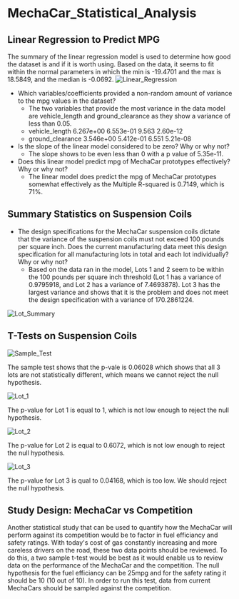 # MechaCar_Statistical_Analysis
## Linear Regression to Predict MPG
The summary of the linear regression model is used to determine how good the dataset is and if it is worth using. Based on the data, it seems to fit within the normal parameters in which the min is -19.4701 and the max is 18.5849, and the median is -0.0692.
![Linear_Regression](https://user-images.githubusercontent.com/104965708/193727838-e380847b-62f6-4a3f-a28f-753ef7fef114.png)
* Which variables/coefficients provided a non-random amount of variance to the mpg values in the dataset?
  * The two variables that provide the most variance in the data model are vehicle_length and ground_clearance as they show a variance of less than 0.05.
  * vehicle_length    6.267e+00  6.553e-01   9.563 2.60e-12
  * ground_clearance  3.546e+00  5.412e-01   6.551 5.21e-08 
* Is the slope of the linear model considered to be zero? Why or why not?
  * The slope shows to be even less than 0 with a p value of 5.35e-11.
* Does this linear model predict mpg of MechaCar prototypes effectively? Why or why not?
  * The linear model does predict the mpg of MechaCar prototypes somewhat effectively as the Multiple R-squared is 0.7149, which is 71%.
## Summary Statistics on Suspension Coils
* The design specifications for the MechaCar suspension coils dictate that the variance of the suspension coils must not exceed 100 pounds per square inch. Does the current manufacturing data meet this design specification for all manufacturing lots in total and each lot individually? Why or why not?
  * Based on the data ran in the model, Lots 1 and 2 seem to be within the 100 pounds per square inch threshold (Lot 1 has a variance of 0.9795918, and Lot 2 has a variance of 7.4693878). Lot 3 has the largest variance and shows that it is the problem and does not meet the design specification with a variance of 170.2861224.

![Lot_Summary](https://user-images.githubusercontent.com/104965708/193735686-c9ce1277-e47e-490c-9c4d-ff9eaed120f1.png)

## T-Tests on Suspension Coils
![Sample_Test](https://user-images.githubusercontent.com/104965708/193736700-064a3d15-c071-4bbf-86ef-3d0491f22367.png)

The sample test shows that the p-vale is 0.06028 which shows that all 3 lots are not statistically different, which means we cannot reject the null hypothesis.

![Lot_1](https://user-images.githubusercontent.com/104965708/193736987-7ba745a2-18b5-4830-ae96-385367d215f6.png)

The p-value for Lot 1 is equal to 1, which is not low enough to reject the null hypothesis.

![Lot_2](https://user-images.githubusercontent.com/104965708/193737199-a7beb730-1f9c-4ef8-b656-cb3d488807ab.png)

The p-value for Lot 2 is equal to 0.6072, which is not low enough to reject the null hypothesis.

![Lot_3](https://user-images.githubusercontent.com/104965708/193737350-cca72c27-81a9-4302-a98f-eb9688f587fb.png)

The p-value for Lot 3 is qual to 0.04168, which is too low. We should reject the null hypothesis.

## Study Design: MechaCar vs Competition
Another statistical study that can be used to quantify how the MechaCar will perform against its competition would be to factor in fuel efficiancy and safety ratings. With today's cost of gas constantly increasing and more careless drivers on the road, these two data points should be reviewed. To do this, a two sample t-test would be best as it would enable us to review data on the performance of the MechaCar and the competition. The null hypothesis for the fuel efficiancy can be 25mpg and for the safety rating it should be 10 (10 out of 10). In order to run this test, data from current MechaCars should be sampled against the competition.
